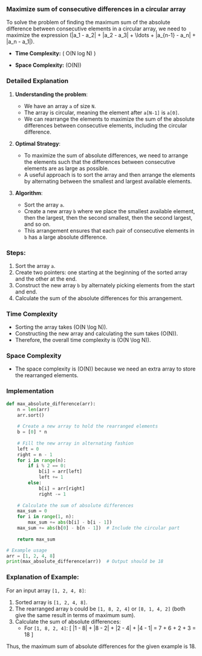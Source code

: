 ### Maximize sum of consecutive differences in a circular array

To solve the problem of finding the maximum sum of the absolute difference between consecutive elements in a circular array, we need to maximize the expression \(|a_1 - a_2| + |a_2 - a_3| + \ldots + |a_{n-1} - a_n| + |a_n - a_1|\).

- **Time Complexity:** \( O(N log N) \)

- **Space Complexity:** \(O(N)\)

### Detailed Explanation

1. **Understanding the problem**:
   - We have an array `a` of size `N`.
   - The array is circular, meaning the element after `a[N-1]` is `a[0]`.
   - We can rearrange the elements to maximize the sum of the absolute differences between consecutive elements, including the circular difference.

2. **Optimal Strategy**:
   - To maximize the sum of absolute differences, we need to arrange the elements such that the differences between consecutive elements are as large as possible.
   - A useful approach is to sort the array and then arrange the elements by alternating between the smallest and largest available elements.

3. **Algorithm**:
   - Sort the array `a`.
   - Create a new array `b` where we place the smallest available element, then the largest, then the second smallest, then the second largest, and so on.
   - This arrangement ensures that each pair of consecutive elements in `b` has a large absolute difference.

### Steps:

1. Sort the array `a`.
2. Create two pointers: one starting at the beginning of the sorted array and the other at the end.
3. Construct the new array `b` by alternately picking elements from the start and end.
4. Calculate the sum of the absolute differences for this arrangement.

### Time Complexity
- Sorting the array takes \(O(N \log N)\).
- Constructing the new array and calculating the sum takes \(O(N)\).
- Therefore, the overall time complexity is \(O(N \log N)\).

### Space Complexity
- The space complexity is \(O(N)\) because we need an extra array to store the rearranged elements.

### Implementation

```python
def max_absolute_difference(arr):
    n = len(arr)
    arr.sort()
    
    # Create a new array to hold the rearranged elements
    b = [0] * n
    
    # Fill the new array in alternating fashion
    left = 0
    right = n - 1
    for i in range(n):
        if i % 2 == 0:
            b[i] = arr[left]
            left += 1
        else:
            b[i] = arr[right]
            right -= 1
            
    # Calculate the sum of absolute differences
    max_sum = 0
    for i in range(1, n):
        max_sum += abs(b[i] - b[i - 1])
    max_sum += abs(b[0] - b[n - 1])  # Include the circular part
    
    return max_sum

# Example usage
arr = [1, 2, 4, 8]
print(max_absolute_difference(arr))  # Output should be 18
```

### Explanation of Example:
For an input array `[1, 2, 4, 8]`:
1. Sorted array is `[1, 2, 4, 8]`.
2. The rearranged array `b` could be `[1, 8, 2, 4]` or `[8, 1, 4, 2]` (both give the same result in terms of maximum sum).
3. Calculate the sum of absolute differences:
   - For `[1, 8, 2, 4]`: 
     \[
     |1 - 8| + |8 - 2| + |2 - 4| + |4 - 1| = 7 + 6 + 2 + 3 = 18
     \]

Thus, the maximum sum of absolute differences for the given example is 18.